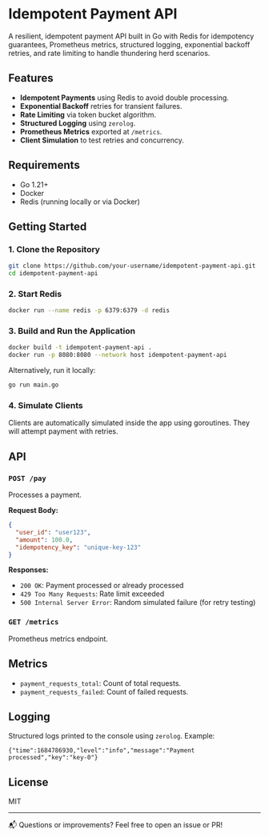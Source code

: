 # Idempotent Payment API

A resilient, idempotent payment API built in Go with Redis for idempotency guarantees, Prometheus metrics, structured logging, exponential backoff retries, and rate limiting to handle thundering herd scenarios.

## Features

* **Idempotent Payments** using Redis to avoid double processing.
* **Exponential Backoff** retries for transient failures.
* **Rate Limiting** via token bucket algorithm.
* **Structured Logging** using `zerolog`.
* **Prometheus Metrics** exported at `/metrics`.
* **Client Simulation** to test retries and concurrency.

## Requirements

* Go 1.21+
* Docker
* Redis (running locally or via Docker)

## Getting Started

### 1. Clone the Repository

```bash
git clone https://github.com/your-username/idempotent-payment-api.git
cd idempotent-payment-api
```

### 2. Start Redis

```bash
docker run --name redis -p 6379:6379 -d redis
```

### 3. Build and Run the Application

```bash
docker build -t idempotent-payment-api .
docker run -p 8080:8080 --network host idempotent-payment-api
```

Alternatively, run it locally:

```bash
go run main.go
```

### 4. Simulate Clients

Clients are automatically simulated inside the app using goroutines. They will attempt payment with retries.

## API

### `POST /pay`

Processes a payment.

**Request Body:**

```json
{
  "user_id": "user123",
  "amount": 100.0,
  "idempotency_key": "unique-key-123"
}
```

**Responses:**

* `200 OK`: Payment processed or already processed
* `429 Too Many Requests`: Rate limit exceeded
* `500 Internal Server Error`: Random simulated failure (for retry testing)

### `GET /metrics`

Prometheus metrics endpoint.

## Metrics

* `payment_requests_total`: Count of total requests.
* `payment_requests_failed`: Count of failed requests.

## Logging

Structured logs printed to the console using `zerolog`. Example:

```
{"time":1684786930,"level":"info","message":"Payment processed","key":"key-0"}
```

## License

MIT

---

📬 Questions or improvements? Feel free to open an issue or PR!
